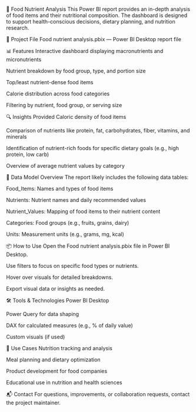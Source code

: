 🥗 Food Nutrient Analysis
This Power BI report provides an in-depth analysis of food items and their nutritional composition. The dashboard is designed to support health-conscious decisions, dietary planning, and nutrition research.

📁 Project File
Food nutrient analysis.pbix — Power BI Desktop report file

📊 Features
Interactive dashboard displaying macronutrients and micronutrients

Nutrient breakdown by food group, type, and portion size

Top/least nutrient-dense food items

Calorie distribution across food categories

Filtering by nutrient, food group, or serving size

🔍 Insights Provided
Caloric density of food items

Comparison of nutrients like protein, fat, carbohydrates, fiber, vitamins, and minerals

Identification of nutrient-rich foods for specific dietary goals (e.g., high protein, low carb)

Overview of average nutrient values by category

🧾 Data Model Overview
The report likely includes the following data tables:

Food_Items: Names and types of food items

Nutrients: Nutrient names and daily recommended values

Nutrient_Values: Mapping of food items to their nutrient content

Categories: Food groups (e.g., fruits, grains, dairy)

Units: Measurement units (e.g., grams, mg, kcal)

📦 How to Use
Open the Food nutrient analysis.pbix file in Power BI Desktop.

Use filters to focus on specific food types or nutrients.

Hover over visuals for detailed breakdowns.

Export visual data or insights as needed.

🛠 Tools & Technologies
Power BI Desktop

Power Query for data shaping

DAX for calculated measures (e.g., % of daily value)

Custom visuals (if used)

🎯 Use Cases
Nutrition tracking and analysis

Meal planning and dietary optimization

Product development for food companies

Educational use in nutrition and health sciences

📬 Contact
For questions, improvements, or collaboration requests, contact the project maintainer.

